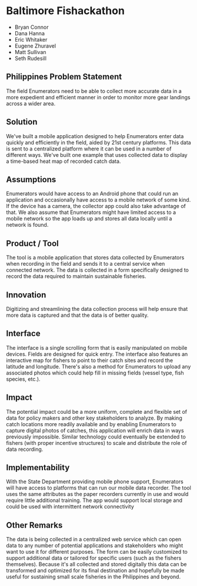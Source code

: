 # Baltimore Fishackathon

* Bryan Connor
* Dana Hanna	
* Eric Whitaker
* Eugene Zhuravel
* Matt Sullivan
* Seth Rudesill

## Philippines Problem Statement
The field Enumerators need to be able to collect more accurate data in a more expedient and efficient manner in order to monitor more gear landings across a wider area. 

## Solution
We've built a mobile application designed to help Enumerators enter data quickly and efficiently in the field, aided by 21st century platforms. This data is sent to a centralized platform where it can be used in a number of different ways. We've built one example that uses collected data to display a time-based heat map of recorded catch data. 

## Assumptions
Enumerators would have access to an Android phone that could run an application and occasionally have access to a mobile network of some kind. If the device has a camera, the collector app could also take advantage of that. We also assume that Enumerators might have limited access to a mobile network so the app loads up and stores all data locally until a network is found.

## Product / Tool
The tool is a mobile application that stores data collected by Enumerators when recording in the field and sends it to a central service when connected network. The data is collected in a form specifically designed to record the data required to maintain sustainable fisheries. 

## Innovation 
Digitizing and streamlining the data collection process will help ensure that more data is captured and that the data is of better quality. 

## Interface
The interface is a single scrolling form that is easily manipulated on mobile devices. Fields are designed for quick entry. The interface also features an interactive map for fishers to point to their catch sites and record the latitude and longitude. There's also a method for Enumerators to upload any associated photos which could help fill in missing fields (vessel type, fish species, etc.). 

## Impact
The potential impact could be a more uniform, complete and flexible set of data for policy makers and other key stakeholders to analyze. By making catch locations more readily available and by enabling Enumerators to capture digital photos of catches, this application will enrich data in ways previously impossible. Similar technology could eventually be extended to fishers (with proper incentive structures) to scale and distribute the role of data recording. 

## Implementability
With the State Department providing mobile phone support, Enumerators will have access to platforms that can run our mobile data recorder. The tool uses the same attributes as the paper recorders currently in use and would require little additional training. The app would support local storage and could be used with intermittent network connectivity 

## Other Remarks 
The data is being collected in a centralized web service which can open data to any number of potential applications and stakeholders who might want to use it for different purposes. The form can be easily customized to support additional data or tailored for specific users (such as the fishers themselves). Because it's all collected and stored digitally this data can be transformed and optimized for its final destination and hopefully be made useful for sustaining small scale fisheries in the Philippines and beyond. 
